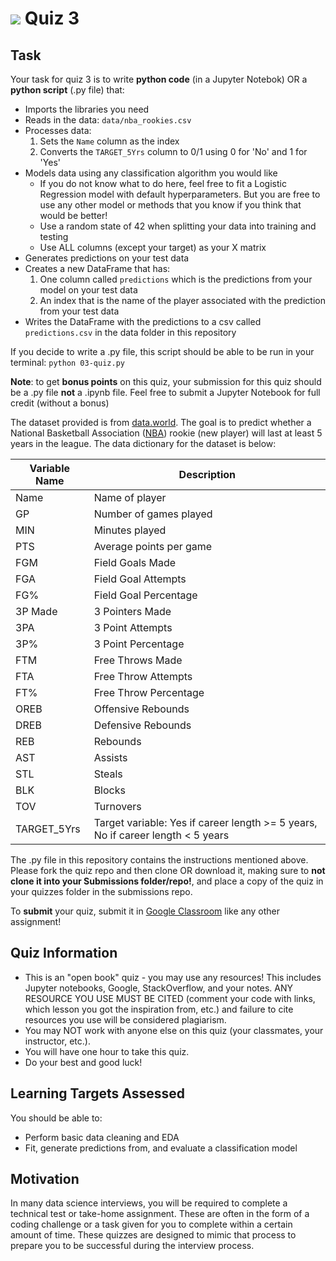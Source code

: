 # ![](https://ga-dash.s3.amazonaws.com/production/assets/logo-9f88ae6c9c3871690e33280fcf557f33.png) Quiz 3  

## Task
Your task for quiz 3 is to write **python code** (in a Jupyter Notebok) OR a **python script** (.py file) that:
- Imports the libraries you need
- Reads in the data: `data/nba_rookies.csv`
- Processes data:
    1. Sets the `Name` column as the index
    2. Converts the `TARGET_5Yrs` column to 0/1 using 0 for 'No' and 1 for 'Yes'
- Models data using any classification algorithm you would like
  - If you do not know what to do here, feel free to fit a Logistic Regression model with default hyperparameters. But you are free to use any other model or methods that you know if you think that would be better!
  - Use a random state of 42 when splitting your data into training and testing
  - Use ALL columns (except your target) as your X matrix
- Generates predictions on your test data
- Creates a new DataFrame that has:
    1. One column called `predictions` which is the predictions from your model on your test data
    2. An index that is the name of the player associated with the prediction from your test data
- Writes the DataFrame with the predictions to a csv called `predictions.csv` in the data folder in this repository

If you decide to write a .py file, this script should be able to be run in your terminal: `python 03-quiz.py`

**Note**: to get **bonus points** on this quiz, your submission for this quiz should be a .py file **not** a .ipynb file. Feel free to submit a Jupyter Notebook for full credit (without a bonus)

The dataset provided is from [data.world](https://data.world/exercises/logistic-regression-exercise-1). The goal is to predict whether a National Basketball Association ([NBA](https://www.nba.com/)) rookie (new player) will last at least 5 years in the league. The data dictionary for the dataset is below:

Variable Name | Description
--- | ---
Name | Name of player
GP | Number of games played
MIN | Minutes played
PTS | Average points per game
FGM | Field Goals Made
FGA | Field Goal Attempts
FG% | Field Goal Percentage
3P Made | 3 Pointers Made
3PA | 3 Point Attempts
3P% | 3 Point Percentage
FTM | Free Throws Made
FTA | Free Throw Attempts
FT% | Free Throw Percentage
OREB | Offensive Rebounds
DREB | Defensive Rebounds
REB | Rebounds
AST | Assists
STL | Steals
BLK | Blocks
TOV | Turnovers
TARGET_5Yrs | Target variable: Yes if career length >= 5 years, No if career length < 5 years

The .py file in this repository contains the instructions mentioned above. Please fork the quiz repo and then clone OR download it, making sure to **not clone it into your Submissions folder/repo!**, and place a copy of the quiz in your quizzes folder in the submissions repo.

To **submit** your quiz, submit it in [Google Classroom](https://classroom.google.com) like any other assignment!

## Quiz Information
- This is an "open book" quiz - you may use any resources! This includes Jupyter notebooks, Google, StackOverflow, and your notes. ANY RESOURCE YOU USE MUST BE CITED (comment your code with links, which lesson you got the inspiration from, etc.) and failure to cite resources you use will be considered plagiarism.
- You may NOT work with anyone else on this quiz (your classmates, your instructor, etc.).
- You will have one hour to take this quiz.
- Do your best and good luck!

## Learning Targets Assessed
You should be able to:
- Perform basic data cleaning and EDA
- Fit, generate predictions from, and evaluate a classification model

## Motivation
In many data science interviews, you will be required to complete a technical test or take-home assignment. These are often in the form of a coding challenge or a task given for you to complete within a certain amount of time. These quizzes are designed to mimic that process to prepare you to be successful during the interview process.
